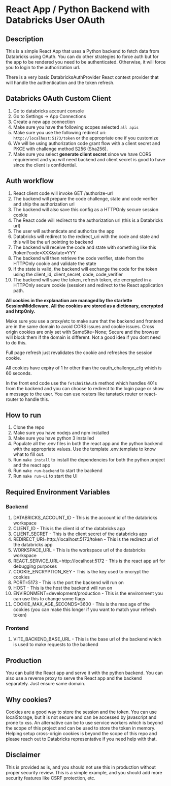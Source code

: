 # React App / Python Backend with Databricks User OAuth


## Description

This is a simple React App that uses a Python backend to fetch data from Databricks using OAuth. 
You can do other strategies to force auth but for the app to be rendered you need to be authenticated.
Otherwise, it will force you to login to the authorization url. 

There is a very basic DatabricksAuthProvider React context provider that will handle the authentication and the token refresh.

## Databricks OAuth Custom Client

1. Go to databricks account console
2. Go to Settings -> App Connections
3. Create a new app connection
4. Make sure you have the following scopes selected `all apis`
5. Make sure you use the following redirect uri: `http://localhost:5173/token` or the appropriate one if you customize
6. We will be using authorization code grant flow with a client secret and PKCE with challenge method S256 (Sha256).
7. Make sure you select **generate client secret** since we have CORS requirement and you will need backend and client secret is good to have since the client is confidential.

## Auth workflow

1. React client code will invoke GET /authorize-url
2. The backend will prepare the code challenge, state and code verifier and ship the authorization url
3. The backend will also save this config as a HTTPOnly secure session cookie
4. The React code will redirect to the authorization url (this is a Databricks url)
5. The user will authenticate and authorize the app
6. Databricks will redirect to the redirect_uri with the code and state and this will be the url pointing to backend
7. The backend will receive the code and state with something like this /token?code=XXX&state=YYY
8. The backend will then retrieve the code verifier, state from the HTTPOnly cookie and validate the state
9. If the state is valid, the backend will exchange the code for the token using the client_id, client_secret, code, code_verifier
10. The backend will save the token, refresh token, etc encrypted in a HTTPOnly secure cookie (session) and redirect to the React application path.

**All cookies in the explanation are managed by the starlette SessionMiddleware. All the cookies are stored as a dictionary, encrypted and httpOnly.**

Make sure you use a proxy/etc to make sure that the backend and frontend are in the same domain to avoid CORS issues and cookie issues.
Cross origin cookies are only set with SameSite=None; Secure and the browser will block them if the domain is different. Not a good idea 
if you dont need to do this.

Full page refresh just revalidates the cookie and refreshes the session cookie.

All cookies have expiry of 1 hr other than the oauth_challenge_cfg which is 60 seconds.

In the front end code use the `fetchWithAuth` method which handles 401s from the backend and you can choose to redirect 
to the login page or show a message to the user. You can use routers like tanstack router or react-router to handle this.

## How to run

1. Clone the repo
2. Make sure you have nodejs and npm installed
3. Make sure you have python 3 installed
4. Populate all the .env files in both the react app and the python backend with the appropriate values. Use the template .env.template to know what to fill out.
5. Run `make install` to install the dependencies for both the python project and the react app
6. Run `make run-backend` to start the backend
7. Run `make run-ui` to start the UI

## Required Environment Variables

### Backend

1. DATABRICKS_ACCOUNT_ID - This is the account id of the databricks workspace
2. CLIENT_ID - This is the client id of the databricks app
3. CLIENT_SECRET - This is the client secret of the databricks app
4. REDIRECT_URI=http://localhost:5173/token - This is the redirect uri of the databricks app
5. WORKSPACE_URL - This is the workspace url of the databricks workspace
6. REACT_SERVICE_URL=http://localhost:5172 - This is the react app url for debugging purposes
7. COOKIE_ENCRYPTION_KEY - This is the key used to encrypt the cookies
8. PORT=5173 - This is the port the backend will run on
9. HOST - This is the host the backend will run on
10. ENVIRONMENT=development/production - This is the environment you can use this to change some flags
11. COOKIE_MAX_AGE_SECONDS=3600 - This is the max age of the cookies (you can make this longer if you want to match your refresh token)

### Frontend

1. VITE_BACKEND_BASE_URL - This is the base url of the backend which is used to make requests to the backend

## Production

You can build the React app and serve it with the python backend.
You can also use a reverse proxy to serve the React app and the backend separately. Just ensure same domain.

## Why cookies?

Cookies are a good way to store the session and the token. 
You can use localStorage, but it is not secure and can be accessed by javascript and prone to xss. An alternative 
can be to use service workers which is beyond the scope of this project and can be used to store the token in memory.
Helping setup cross-origin cookies is beyond the scope of this repo and please reach out to Databricks representative 
if you need help with that.

## Disclaimer

This is provided as is, and you should not use this in production without proper security review. 
This is a simple example, and you should add more security features like CSRF protection, etc.